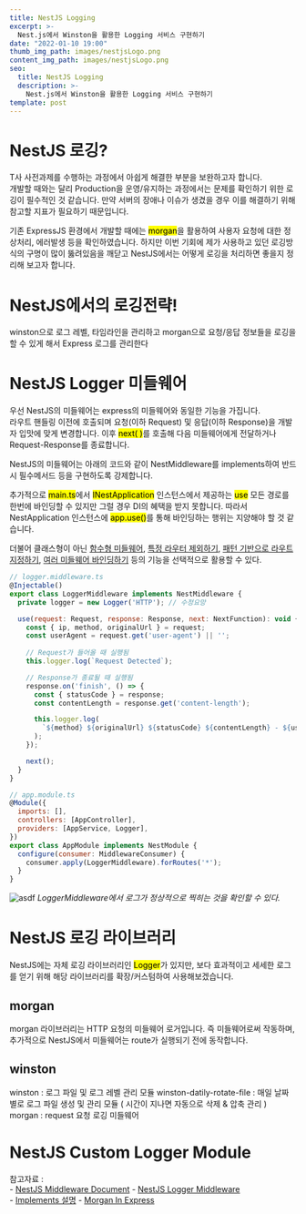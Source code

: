 ```yaml
---
title: NestJS Logging
excerpt: >-
  Nest.js에서 Winston을 활용한 Logging 서비스 구현하기
date: "2022-01-10 19:00"
thumb_img_path: images/nestjsLogo.png
content_img_path: images/nestjsLogo.png
seo:
  title: NestJS Logging
  description: >-
    Nest.js에서 Winston을 활용한 Logging 서비스 구현하기
template: post
---
```


# NestJS 로깅?
T사 사전과제를 수행하는 과정에서 아쉽게 해결한 부분을 보완하고자 합니다.  
개발할 때와는 달리 Production을 운영/유지하는 과정에서는 문제를 확인하기 위한 로깅이 필수적인 것 같습니다. 만약 서버의 장애나 이슈가 생겼을 경우 이를 해결하기 위해 참고할 지표가 필요하기 때문입니다.

기존 ExpressJS 환경에서 개발할 때에는 <mark>morgan</mark>을 활용하여 사용자 요청에 대한 정상처리, 에러발생 등을 확인하였습니다. 하지만 이번 기회에 제가 사용하고 있던 로깅방식의 구명이 많이 뚫려있음을 깨닫고 NestJS에서는 어떻게 로깅을 처리하면 좋을지 정리해 보고자 합니다.

# NestJS에서의 로깅전략!
winston으로 로그 레벨, 타임라인을 관리하고 morgan으로 요청/응답 정보들을 로깅을 할 수 있게 해서 Express 로그를 관리한다

# NestJS Logger 미들웨어
우선 NestJS의 미들웨어는 express의 미들웨어와 동일한 기능을 가집니다.  
라우트 핸들링 이전에 호출되며 요청(이하 Request) 및 응답(이하 Response)을 개발자 입맛에 맞게 변경합니다. 이후 <mark>next( )</mark>를 호출해 다음 미들웨어에게 전달하거나 Request-Response를 종료합니다. 
<!-- next()를 통해 정확히 어떤 값을 전달하는지 추가 필요 -->
<!-- 만약 next()를 통해 전달하지 않을 경우 Request를 계속 잡고 있다가 Timeout처리되는 것으로 알고 있으나 확인 필요 -->

NestJS의 미들웨어는 아래의 코드와 같이 NestMiddleware를 implements하여 반드시 필수메서드 등을 구현하도록 강제합니다.

추가적으로 <mark>main.ts</mark>에서 <mark>INestApplication</mark> 인스턴스에서 제공하는 <mark>use</mark> 모든 경로를 한번에 바인딩할 수 있지만 그럴 경우 DI의 혜택을 받지 못합니다. 따라서 NestApplication 인스턴스에 <mark>app.use()</mark>를 통해 바인딩하는 행위는 지양해야 할 것 같습니다.

더불어 클래스형이 아닌 [함수형 미들웨어](https://docs.nestjs.kr/middleware#functional-middleware), [특정 라우터 제외하기](https://docs.nestjs.kr/middleware#excluding-routes), [패턴 기반으로 라우트 지정하기](https://docs.nestjs.kr/middleware#route-wildcards), [여러 미들웨어 바인딩하기](https://docs.nestjs.kr/middleware#multiple-middleware) 등의 기능을 선택적으로 활용할 수 있다.
```js
// logger.middleware.ts
@Injectable()
export class LoggerMiddleware implements NestMiddleware {
  private logger = new Logger('HTTP'); // 수정요망

  use(request: Request, response: Response, next: NextFunction): void {
    const { ip, method, originalUrl } = request;
    const userAgent = request.get('user-agent') || '';
    
    // Request가 들어올 때 실행됨
    this.logger.log(`Request Detected`); 

    // Response가 종료될 때 실행됨
    response.on('finish', () => {
      const { statusCode } = response;
      const contentLength = response.get('content-length');

      this.logger.log(
        `${method} ${originalUrl} ${statusCode} ${contentLength} - ${userAgent} ${ip}`,
      );
    });

    next();
  }
}
```
```js
// app.module.ts
@Module({
  imports: [],
  controllers: [AppController],
  providers: [AppService, Logger],
})
export class AppModule implements NestModule {
  configure(consumer: MiddlewareConsumer) {
    consumer.apply(LoggerMiddleware).forRoutes('*');
  }
}
```

![asdf](../../../images/nest-middleware-log-example.png)
*LoggerMiddleware에서 로그가 정상적으로 찍히는 것을 확인할 수 있다.*

# NestJS 로깅 라이브러리
NestJS에는 자체 로깅 라이브러리인 <mark>Logger</mark>가 있지만, 보다 효과적이고 세세한 로그를 얻기 위해 해당 라이브러리를 확장/커스텀하여 사용해보겠습니다.

## morgan
morgan 라이브러리는 HTTP 요청의 미들웨어 로거입니다. 즉 미들웨어로써 작동하며, 
추가적으로 NestJS에서 미들웨어는 route가 실행되기 전에 동작합니다.

## winston
winston : 로그 파일 및 로그 레벨 관리 모듈
winston-datily-rotate-file : 매일 날짜 별로 로그 파일 생성 및 관리 모듈 ( 시간이 지나면 자동으로 삭제 & 압축 관리 )
morgan : request 요청 로깅 미들웨어

# NestJS Custom Logger Module

참고자료 :  
*-* [NestJS Middleware Document](https://docs.nestjs.kr/middleware)
*-* [NestJS Logger Middleware](https://javascript.plainenglish.io/how-to-use-nestjs-logger-2a9cb107bce9)  
*-* [Implements 설명](https://velog.io/@sgh002400/NestJS#implements-injectabledi를-알아보기)
*-* [Morgan In Express](http://tostring.it/2014/06/23/advanced-logging-with-nodejs/)